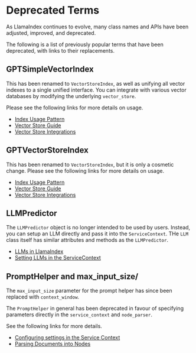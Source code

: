 # Deprecated Terms

As LlamaIndex continues to evolve, many class names and APIs have been adjusted, improved, and deprecated.

The following is a list of previously popular terms that have been deprecated, with links to their replacements.

## GPTSimpleVectorIndex

This has been renamed to `VectorStoreIndex`, as well as unifying all vector indexes to a single unified interface. You can integrate with various vector databases by modifying the underlying `vector_store`.

Please see the following links for more details on usage.

- [Index Usage Pattern](/module_guides/indexing/usage_pattern.md)
- [Vector Store Guide](/module_guides/indexing/vector_store_guide.ipynb)
- [Vector Store Integrations](/community/integrations/vector_stores.md)

## GPTVectorStoreIndex

This has been renamed to `VectorStoreIndex`, but it is only a cosmetic change. Please see the following links for more details on usage.

- [Index Usage Pattern](/module_guides/indexing/usage_pattern.md)
- [Vector Store Guide](/module_guides/indexing/vector_store_guide.ipynb)
- [Vector Store Integrations](/community/integrations/vector_stores.md)

## LLMPredictor

The `LLMPredictor` object is no longer intended to be used by users. Instead, you can setup an LLM directly and pass it into the `ServiceContext`. THe `LLM` class itself has similar attributes and methods as the `LLMPredictor`.

- [LLMs in LlamaIndex](/module_guides/models/llms.md)
- [Setting LLMs in the ServiceContext](/module_guides/supporting_modules/service_context.md)

## PromptHelper and max_input_size/

The `max_input_size` parameter for the prompt helper has since been replaced with `context_window`.

The `PromptHelper` in general has been deprecated in favour of specifying parameters directly in the `service_context` and `node_parser`.

See the following links for more details.

- [Configuring settings in the Service Context](/module_guides/supporting_modules/service_context.md)
- [Parsing Documents into Nodes](/module_guides/loading/node_parsers/root.md)
